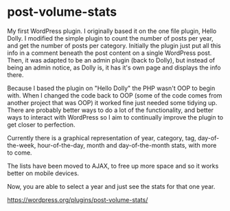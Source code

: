 # post-volume-stats
My first WordPress plugin. I originally based it on the one file plugin, Hello Dolly. I modified the simple plugin to count the number of posts per year, and get the number of posts per category. Initially the plugin just put all this info in a comment beneath the post content on a single WordPress post. Then, it was adapted to be an admin plugin (back to Dolly), but instead of being an admin notice, as Dolly is, it has it's own page and displays the info there.

Because I based the plugin on "Hello Dolly" the PHP wasn't OOP to begin with. When I changed the code back to OOP (some of the code comes from another project that was OOP) it worked fine just needed some tidying up. There are probably better ways to do a lot of the functionality, and better ways to interact with WordPress so I aim to continually improve the plugin to get closer to perfection.

Currently there is a graphical representation of year, category, tag, day-of-the-week, hour-of-the-day, month and day-of-the-month stats, with more to come.

The lists have been moved to AJAX, to free up more space and so it works better on mobile devices. 

Now, you are able to select a year and just see the stats for that one year. 

https://wordpress.org/plugins/post-volume-stats/
